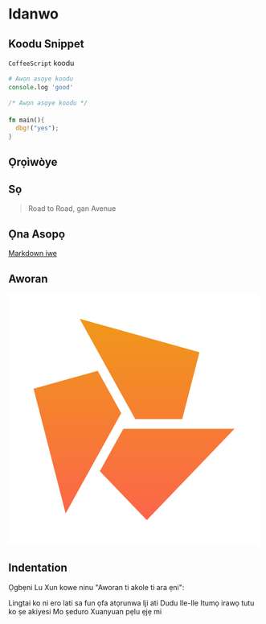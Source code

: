 [Markdown 全局注释]:#

# Idanwo

## Koodu Snippet

`CoffeeScript` koodu

```coffee
# Awọn asọye koodu
console.log 'good'


```

```rust
/* Awọn asọye koodu */

fn main(){
  dbg!("yes");
}
```

## Ọrọìwòye

<!-- HTML 注释 --> 

<!-- 多行注释 --> 

## Sọ

> Road to Road, gan Avenue

## Ọna Asopọ

[Markdown iwe](https://github.com/xxai-art/xxai-art-md)

## Aworan

![xxAI.Art Brand Identity](https://raw.githubusercontent.com/xxai-art/web/main/file/svg/logo.svg)

## Indentation

Ọgbẹni Lu Xun kowe ninu "Aworan ti akole ti ara ẹni":

  Lingtai ko ni ero lati sa fun ọfa atọrunwa
  Iji ati Dudu Ile-Ile
  Itumọ irawọ tutu ko ṣe akiyesi
  Mo ṣeduro Xuanyuan pẹlu ẹjẹ mi



